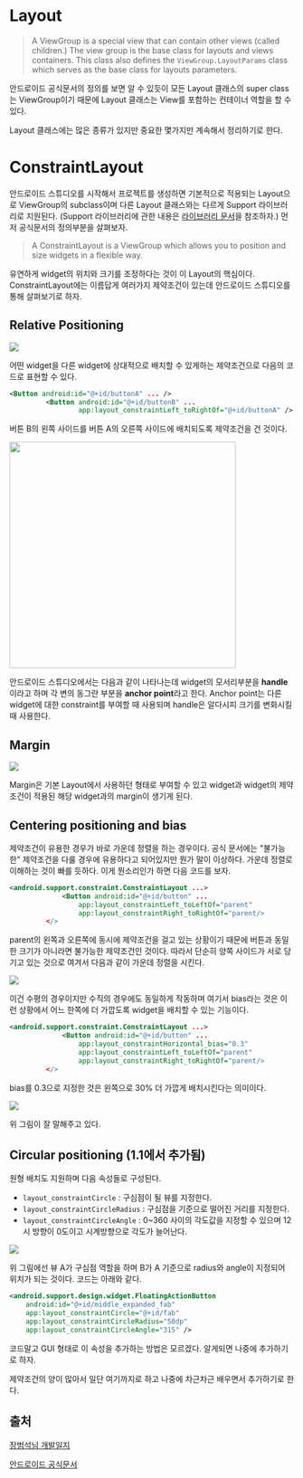# Layout

> A ViewGroup is a special view that can contain other views (called children.) The view group is the base class for layouts and views containers. This class also defines the `ViewGroup.LayoutParams` class which serves as the base class for layouts parameters.

안드로이드 공식문서의 정의를 보면 알 수 있듯이 모든 Layout 클래스의 super class는 ViewGroup이기 때문에 Layout 클래스는 View를 포함하는 컨테이너 역할을 할 수 있다.

Layout 클래스에는 많은 종류가 있지만 중요한 몇가지만 계속해서 정리하기로 한다.

# ConstraintLayout

안드로이드 스튜디오를 시작해서 프로젝트를 생성하면 기본적으로 적용되는 Layout으로 ViewGroup의 subclass이며 다른 Layout 클래스와는 다르게 Support 라이브러리로 지원된다. (Support 라이브러리에 관한 내용은 [라이브러리 문서](https://developer.android.com/topic/libraries/support-library/?hl=ko)을 참조하자.) 먼저 공식문서의 정의부분을 살펴보자.

> A ConstraintLayout is a ViewGroup which allows you to position and size widgets in a flexible way.

유연하게 widget의 위치와 크기를 조정하다는 것이 이 Layout의 핵심이다. ConstraintLayout에는 이름답게 여러가지 제약조건이 있는데 안드로이드 스튜디오를 통해 살펴보기로 하자.

## Relative Positioning

<img src="https://developer.android.com/reference/android/support/constraint/resources/images/relative-positioning.png">

어떤 widget을 다른 widget에 상대적으로 배치할 수 있게하는 제약조건으로 다음의 코드로 표현할 수 있다.

```xml
<Button android:id="@+id/buttonA" ... />
         <Button android:id="@+id/buttonB" ...
                 app:layout_constraintLeft_toRightOf="@+id/buttonA" />
```

버튼 B의 왼쪽 사이드를 버튼 A의 오른쪽 사이드에 배치되도록 제약조건을 건 것이다. 

<img src="https://user-images.githubusercontent.com/35518072/41889065-73c56826-7943-11e8-88d6-ba7712fe74ef.JPG" height="400px">



안드로이드 스튜디오에서는 다음과 같이 나타나는데 widget의 모서리부분을 **handle**이라고 하며 각 변의 동그란 부분을 **anchor point**라고 한다. Anchor point는 다른 widget에 대한 constraint를 부여할 때 사용되며 handle은 알다시피 크기를 변화시킬 때 사용한다.

## Margin

<img src="https://developer.android.com/reference/android/support/constraint/resources/images/relative-positioning-margin.png">

Margin은 기본 Layout에서 사용하던 형태로 부여할 수 있고 widget과 widget의 제약조건이 적용된 해당 widget과의 margin이 생기게 된다.

## Centering positioning and bias

제약조건이 유용한 경우가 바로 가운데 정렬을 하는 경우이다. 공식 문서에는 "불가능한" 제약조건을 다룰 경우에 유용하다고 되어있지만 뭔가 말이 이상하다. 가운데 정렬로 이해하는 것이 빠를 듯하다. 이게 뭔소리인가 하면 다음 코드를 보자.

```xml
<android.support.constraint.ConstraintLayout ...>
             <Button android:id="@+id/button" ...
                 app:layout_constraintLeft_toLeftOf="parent"
                 app:layout_constraintRight_toRightOf="parent/>
         </>
```

parent의 왼쪽과 오른쪽에 동시에 제약조건을 걸고 있는 상황이기 때문에 버튼과 동일한 크기가 아니라면 불가능한 제약조건인 것이다. 따라서 단순히 양쪽 사이드가 서로 당기고 있는 것으로 여겨서 다음과 같이 가운데 정렬을 시킨다.

<img src="https://developer.android.com/reference/android/support/constraint/resources/images/centering-positioning.png">

이건 수평의 경우이지만 수직의 경우에도 동일하게 작동하며 여기서 bias라는 것은 이런 상황에서 어느 한쪽에 더 가깝도록 widget을 배치할 수 있는 기능이다.

```xml
<android.support.constraint.ConstraintLayout ...>
             <Button android:id="@+id/button" ...
                 app:layout_constraintHorizontal_bias="0.3"
                 app:layout_constraintLeft_toLeftOf="parent"
                 app:layout_constraintRight_toRightOf="parent/>
         </>
```

bias를 0.3으로 지정한 것은 왼쪽으로 30% 더 가깝게 배치시킨다는 의미이다.

<img src="https://developer.android.com/reference/android/support/constraint/resources/images/centering-positioning-bias.png">

위 그림이 잘 말해주고 있다.

## Circular positioning (1.1에서 추가됨)

원형 배치도 지원하며 다음 속성들로 구성된다.

* `layout_constraintCircle` : 구심점이 될 뷰를 지정한다.
* `layout_constraintCircleRadius` : 구심점을 기준으로 떨어진 거리를 지정한다.
* `layout_constraintCircleAngle` : 0~360 사이의 각도값을 지정할 수 있으며 12시 방향이 0도이고 시계방향으로 각도가 늘어난다.

<img src="https://user-images.githubusercontent.com/35518072/41889641-a839d634-7946-11e8-8c28-1b834ab32c77.JPG">

위 그림에선 뷰 A가 구심점 역할을 하며 B가 A 기준으로 radius와 angle이 지정되어 위치가 되는 것이다. 코드는 아래와 같다.

```xml
<android.support.design.widget.FloatingActionButton
    android:id="@+id/middle_expanded_fab"
    app:layout_constraintCircle="@+id/fab"
    app:layout_constraintCircleRadius="50dp"
    app:layout_constraintCircleAngle="315" />
```

코드말고 GUI 형태로 이 속성을 추가하는 방법은 모르겠다. 알게되면 나중에 추가하기로 하자.

제약조건의 양이 많아서 일단 여기까지로 하고 나중에 차근차근 배우면서 추가하기로 한다.

## 출처

[장범석님 개발일지](http://dktfrmaster.blogspot.com/2016/09/constraintlayout.html)

[안드로이드 공식문서](https://developer.android.com/reference/android/support/constraint/ConstraintLayout)

